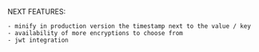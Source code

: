 NEXT FEATURES:

    - minify in production version the timestamp next to the value / key
    - availability of more encryptions to choose from
    - jwt integration